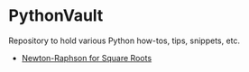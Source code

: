 # PythonVault
Repository to hold various Python how-tos, tips, snippets, etc. 

- [Newton-Raphson for Square Roots](https://github.com/jaredwilliam/PythonVault/wiki/Newton%E2%80%90Raphson-Square-Root-Method)
